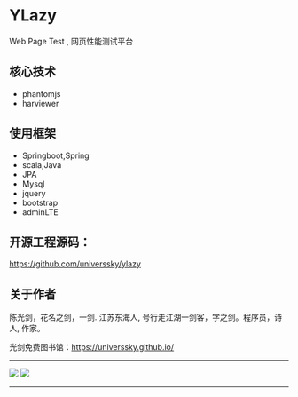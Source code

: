 # YLazy
Web Page Test , 网页性能测试平台



## 核心技术

- phantomjs
- harviewer

## 使用框架

- Springboot,Spring
- scala,Java
- JPA
- Mysql
- jquery
- bootstrap
- adminLTE


## 开源工程源码：

https://github.com/universsky/ylazy


## 关于作者


陈光剑，花名之剑，一剑. 江苏东海人, 号行走江湖一剑客，字之剑。程序员，诗人, 作家。

光剑免费图书馆：https://universsky.github.io/



---

<img src="https://github.com/universsky/ylazy/blob/master/YLazy.png">

<img src="https://github.com/universsky/ylazy/blob/master/Harviewer.png">



---

